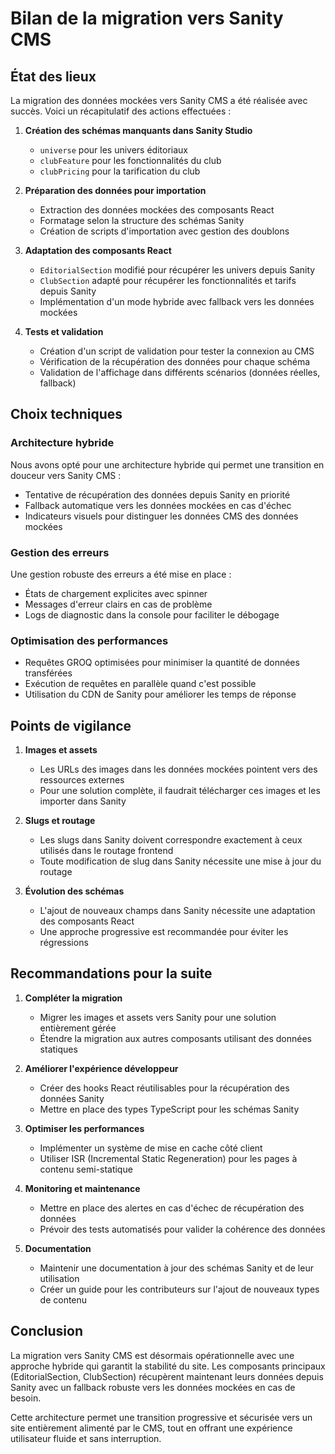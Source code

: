 # Bilan de la migration vers Sanity CMS

## État des lieux

La migration des données mockées vers Sanity CMS a été réalisée avec succès. Voici un récapitulatif des actions effectuées :

1. **Création des schémas manquants dans Sanity Studio**
   - `universe` pour les univers éditoriaux
   - `clubFeature` pour les fonctionnalités du club
   - `clubPricing` pour la tarification du club

2. **Préparation des données pour importation**
   - Extraction des données mockées des composants React
   - Formatage selon la structure des schémas Sanity
   - Création de scripts d'importation avec gestion des doublons

3. **Adaptation des composants React**
   - `EditorialSection` modifié pour récupérer les univers depuis Sanity
   - `ClubSection` adapté pour récupérer les fonctionnalités et tarifs depuis Sanity
   - Implémentation d'un mode hybride avec fallback vers les données mockées

4. **Tests et validation**
   - Création d'un script de validation pour tester la connexion au CMS
   - Vérification de la récupération des données pour chaque schéma
   - Validation de l'affichage dans différents scénarios (données réelles, fallback)

## Choix techniques

### Architecture hybride
Nous avons opté pour une architecture hybride qui permet une transition en douceur vers Sanity CMS :
- Tentative de récupération des données depuis Sanity en priorité
- Fallback automatique vers les données mockées en cas d'échec
- Indicateurs visuels pour distinguer les données CMS des données mockées

### Gestion des erreurs
Une gestion robuste des erreurs a été mise en place :
- États de chargement explicites avec spinner
- Messages d'erreur clairs en cas de problème
- Logs de diagnostic dans la console pour faciliter le débogage

### Optimisation des performances
- Requêtes GROQ optimisées pour minimiser la quantité de données transférées
- Exécution de requêtes en parallèle quand c'est possible
- Utilisation du CDN de Sanity pour améliorer les temps de réponse

## Points de vigilance

1. **Images et assets**
   - Les URLs des images dans les données mockées pointent vers des ressources externes
   - Pour une solution complète, il faudrait télécharger ces images et les importer dans Sanity

2. **Slugs et routage**
   - Les slugs dans Sanity doivent correspondre exactement à ceux utilisés dans le routage frontend
   - Toute modification de slug dans Sanity nécessite une mise à jour du routage

3. **Évolution des schémas**
   - L'ajout de nouveaux champs dans Sanity nécessite une adaptation des composants React
   - Une approche progressive est recommandée pour éviter les régressions

## Recommandations pour la suite

1. **Compléter la migration**
   - Migrer les images et assets vers Sanity pour une solution entièrement gérée
   - Étendre la migration aux autres composants utilisant des données statiques

2. **Améliorer l'expérience développeur**
   - Créer des hooks React réutilisables pour la récupération des données Sanity
   - Mettre en place des types TypeScript pour les schémas Sanity

3. **Optimiser les performances**
   - Implémenter un système de mise en cache côté client
   - Utiliser ISR (Incremental Static Regeneration) pour les pages à contenu semi-statique

4. **Monitoring et maintenance**
   - Mettre en place des alertes en cas d'échec de récupération des données
   - Prévoir des tests automatisés pour valider la cohérence des données

5. **Documentation**
   - Maintenir une documentation à jour des schémas Sanity et de leur utilisation
   - Créer un guide pour les contributeurs sur l'ajout de nouveaux types de contenu

## Conclusion

La migration vers Sanity CMS est désormais opérationnelle avec une approche hybride qui garantit la stabilité du site. Les composants principaux (EditorialSection, ClubSection) récupèrent maintenant leurs données depuis Sanity avec un fallback robuste vers les données mockées en cas de besoin.

Cette architecture permet une transition progressive et sécurisée vers un site entièrement alimenté par le CMS, tout en offrant une expérience utilisateur fluide et sans interruption.
